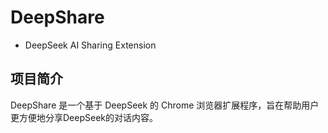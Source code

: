 # DeepShare 
- DeepSeek AI Sharing Extension  

## 项目简介  

DeepShare 是一个基于 DeepSeek 的 Chrome 浏览器扩展程序，旨在帮助用户更方便地分享DeepSeek的对话内容。

